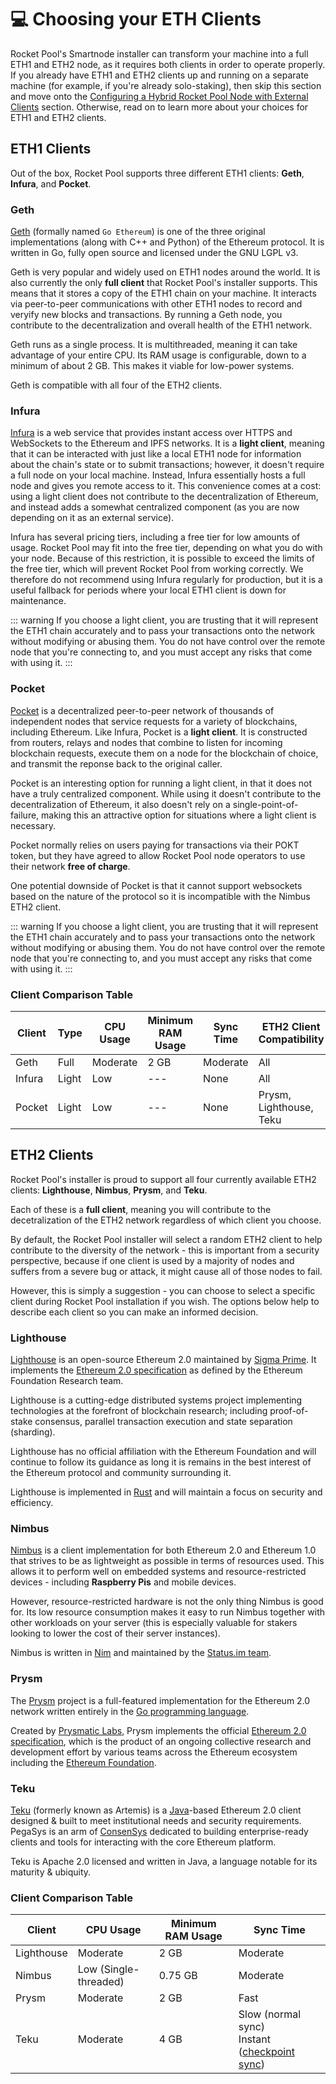 # :computer: Choosing your ETH Clients

Rocket Pool's Smartnode installer can transform your machine into a full ETH1 and ETH2 node, as it requires both clients in order to operate properly.
If you already have ETH1 and ETH2 clients up and running on a separate machine (for example, if you're already solo-staking), then skip this section and move onto the [Configuring a Hybrid Rocket Pool Node with External Clients](./hybrid) section.
Otherwise, read on to learn more about your choices for ETH1 and ETH2 clients. 


## ETH1 Clients

Out of the box, Rocket Pool supports three different ETH1 clients: **Geth**, **Infura**, and **Pocket**.


### Geth

[Geth](https://geth.ethereum.org/) (formally named `Go Ethereum`) is one of the three original implementations (along with C++ and Python) of the Ethereum protocol.
It is written in Go, fully open source and licensed under the GNU LGPL v3.

Geth is very popular and widely used on ETH1 nodes around the world.
It is also currently the only **full client** that Rocket Pool's installer supports.
This means that it stores a copy of the ETH1 chain on your machine.
It interacts via peer-to-peer communications with other ETH1 nodes to record and veryify new blocks and transactions.
By running a Geth node, you contribute to the decentralization and overall health of the ETH1 network.

Geth runs as a single process.
It is multithreaded, meaning it can take advantage of your entire CPU.
Its RAM usage is configurable, down to a minimum of about 2 GB.
This makes it viable for low-power systems.

Geth is compatible with all four of the ETH2 clients.


### Infura

[Infura](https://infura.io/) is a web service that provides instant access over HTTPS and WebSockets to the Ethereum and IPFS networks.
It is a **light client**, meaning that it can be interacted with just like a local ETH1 node for information about the chain's state or to submit transactions; however, it doesn't require a full node on your local machine.
Instead, Infura essentially hosts a full node and gives you remote access to it.
This convenience comes at a cost: using a light client does not contribute to the decentralization of Ethereum, and instead adds a somewhat centralized component (as you are now depending on it as an external service).

Infura has several pricing tiers, including a free tier for low amounts of usage.
Rocket Pool may fit into the free tier, depending on what you do with your node.
Because of this restriction, it is possible to exceed the limits of the free tier, which will prevent Rocket Pool from working correctly.
We therefore do not recommend using Infura regularly for production, but it is a useful fallback for periods where your local ETH1 client is down for maintenance.

::: warning
If you choose a light client, you are trusting that it will represent the ETH1 chain accurately and to pass your transactions onto the network without modifying or abusing them. 
You do not have control over the remote node that you're connecting to, and you must accept any risks that come with using it.
:::


### Pocket

[Pocket](https://www.pokt.network/) is a decentralized peer-to-peer network of thousands of independent nodes that service requests for a variety of blockchains, including Ethereum.
Like Infura, Pocket is a **light client**.
It is constructed from routers, relays and nodes that combine to listen for incoming blockchain requests, execute them on a node for the blockchain of choice, and transmit the reponse back to the original caller.

Pocket is an interesting option for running a light client, in that it does not have a truly centralized component.
While using it doesn't contribute to the decentralization of Ethereum, it also doesn't rely on a single-point-of-failure, making this an attractive option for situations where a light client is necessary.

Pocket normally relies on users paying for transactions via their POKT token, but they have agreed to allow Rocket Pool node operators to use their network **free of charge**.

One potential downside of Pocket is that it cannot support websockets based on the nature of the protocol so it is incompatible with the Nimbus ETH2 client.

::: warning
If you choose a light client, you are trusting that it will represent the ETH1 chain accurately and to pass your transactions onto the network without modifying or abusing them. 
You do not have control over the remote node that you're connecting to, and you must accept any risks that come with using it.
:::


### Client Comparison Table

| Client | Type | CPU Usage | Minimum RAM Usage | Sync Time | ETH2 Client Compatibility |
| - | - | - | - | - | - |
| Geth | Full | Moderate | 2 GB | Moderate | All |
| Infura | Light | Low | --- | None | All |
| Pocket | Light | Low | --- | None | Prysm, Lighthouse, Teku |


## ETH2 Clients

Rocket Pool's installer is proud to support all four currently available ETH2 clients: **Lighthouse**, **Nimbus**, **Prysm**, and **Teku**.

Each of these is a **full client**, meaning you will contribute to the decetralization of the ETH2 network regardless of which client you choose.

By default, the Rocket Pool installer will select a random ETH2 client to help contribute to the diversity of the network - this is important from a security perspective, because if one client is used by a majority of nodes and suffers from a severe bug or attack, it might cause all of those nodes to fail.

However, this is simply a suggestion - you can choose to select a specific client during Rocket Pool installation if you wish.
The options below help to describe each client so you can make an informed decision.


### Lighthouse

[Lighthouse](https://lighthouse.sigmaprime.io/) is an open-source Ethereum 2.0 maintained by [Sigma Prime](https://sigmaprime.io/).
It implements the [Ethereum 2.0 specification](https://notes.ethereum.org/SCIg8AH5SA-O4C1G1LYZHQ?view) as defined by the Ethereum Foundation Research team.

Lighthouse is a cutting-edge distributed systems project implementing technologies at the forefront of blockchain research; including proof-of-stake consensus, parallel transaction execution and state separation (sharding).

Lighthouse has no official affiliation with the Ethereum Foundation and will continue to follow its guidance as long it is remains in the best interest of the Ethereum protocol and community surrounding it.

Lighthouse is implemented in [Rust](https://www.rust-lang.org/) and will maintain a focus on security and efficiency.


### Nimbus

[Nimbus](https://nimbus.team/) is a client implementation for both Ethereum 2.0 and Ethereum 1.0 that strives to be as lightweight as possible in terms of resources used.
This allows it to perform well on embedded systems and resource-restricted devices - including **Raspberry Pis** and mobile devices.

However, resource-restricted hardware is not the only thing Nimbus is good for.
Its low resource consumption makes it easy to run Nimbus together with other workloads on your server (this is especially valuable for stakers looking to lower the cost of their server instances).

Nimbus is written in [Nim](https://nim-lang.org/) and maintained by the [Status.im team](https://status.im/about/).


### Prysm

The [Prysm](https://docs.prylabs.network/docs/getting-started/#what-is-prysm) project is a full-featured implementation for the Ethereum 2.0 network written entirely in the [Go programming language](https://golang.org/).

Created by [Prysmatic Labs](https://prysmaticlabs.com/), Prysm implements the official [Ethereum 2.0 specification](https://github.com/ethereum/eth2.0-specs), which is the product of an ongoing collective research and development effort by various teams across the Ethereum ecosystem including the [Ethereum Foundation](https://ethereum.org/).

### Teku

[Teku](https://docs.teku.consensys.net/en/stable/) (formerly known as Artemis) is a [Java](https://en.wikipedia.org/wiki/Java_%28programming_language%29)-based Ethereum 2.0 client designed & built to meet institutional needs and security requirements.
PegaSys is an arm of [ConsenSys](https://consensys.net/) dedicated to building enterprise-ready clients and tools for interacting with the core Ethereum platform.

Teku is Apache 2.0 licensed and written in Java, a language notable for its maturity & ubiquity.


### Client Comparison Table

| Client | CPU Usage | Minimum RAM Usage | Sync Time |
| - | - | - | - |
| Lighthouse | Moderate | 2 GB | Moderate |
| Nimbus | Low (Single-threaded) | 0.75 GB | Moderate |
| Prysm | Moderate | 2 GB | Fast |
| Teku | Moderate | 4 GB | Slow (normal sync)<br/>Instant ([checkpoint sync](https://www.youtube.com/watch?v=Oz3flfj50Ig)) |